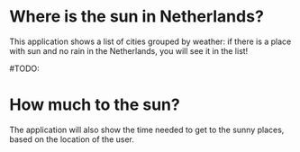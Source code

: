 # Where is the sun in Netherlands?
This application shows a list of cities grouped by weather:
if there is a place with sun and no rain in the Netherlands, you will see it in the list!

#TODO:
# How much to the sun?
The application will also show the time needed to get to the sunny places, based on the location of the user.